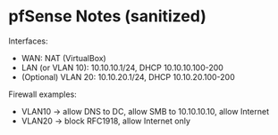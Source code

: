 # pfSense Notes (sanitized)

Interfaces:
- WAN: NAT (VirtualBox)
- LAN (or VLAN 10): 10.10.10.1/24, DHCP 10.10.10.100-200
- (Optional) VLAN 20: 10.10.20.1/24, DHCP 10.10.20.100-200

Firewall examples:
- VLAN10 → allow DNS to DC, allow SMB to 10.10.10.10, allow Internet
- VLAN20 → block RFC1918, allow Internet only
